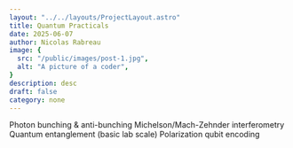 ```yaml
---
layout: "../../layouts/ProjectLayout.astro"
title: Quantum Practicals
date: 2025-06-07
author: Nicolas Rabreau
image: {
  src: "/public/images/post-1.jpg",
  alt: "A picture of a coder",
}
description: desc
draft: false
category: none
---
```


Photon bunching & anti-bunching
Michelson/Mach-Zehnder interferometry
Quantum entanglement (basic lab scale)
Polarization qubit encoding
